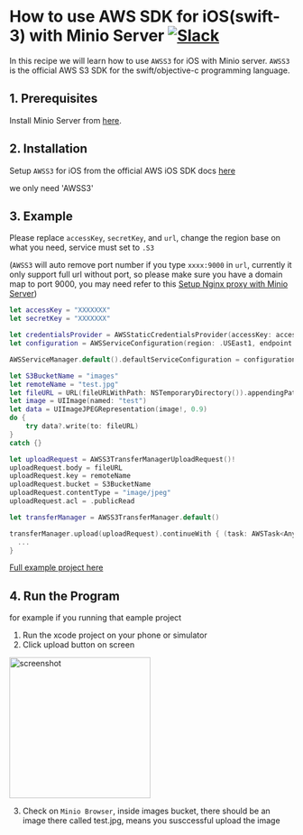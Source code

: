 # How to use AWS SDK for iOS(swift-3) with Minio Server [![Slack](https://slack.minio.io/slack?type=svg)](https://slack.minio.io)

In this recipe we will learn how to use `AWSS3` for iOS with Minio server. `AWSS3` is the official AWS S3 SDK for the swift/objective-c programming language.

## 1. Prerequisites

Install Minio Server from [here](https://docs.minio.io/docs/minio-quickstart-guide).

## 2. Installation

Setup `AWSS3` for iOS from the official AWS iOS SDK docs [here](http://docs.aws.amazon.com/mobile/sdkforios/developerguide/setup-aws-sdk-for-ios.html)

we only need 'AWSS3'

## 3. Example

Please replace `accessKey`, `secretKey`, and `url`, change the region base on what you need, service must set to `.S3`

(`AWSS3` will auto remove port number if you type `xxxx:9000` in `url`, currently it only support full url without port, so please make sure you have a domain map to port 9000, you may need refer to this [Setup Nginx proxy with Minio Server](https://docs.minio.io/docs/setup-nginx-proxy-with-minio))

``` swift
let accessKey = "XXXXXXX"
let secretKey = "XXXXXXX"

let credentialsProvider = AWSStaticCredentialsProvider(accessKey: accessKey, secretKey: secretKey)
let configuration = AWSServiceConfiguration(region: .USEast1, endpoint: AWSEndpoint(region: .USEast1, service: .S3, url: URL(string:"XXXXXX")),credentialsProvider: credentialsProvider)

AWSServiceManager.default().defaultServiceConfiguration = configuration

let S3BucketName = "images"
let remoteName = "test.jpg"
let fileURL = URL(fileURLWithPath: NSTemporaryDirectory()).appendingPathComponent(remoteName)
let image = UIImage(named: "test")
let data = UIImageJPEGRepresentation(image!, 0.9)
do {
    try data?.write(to: fileURL)
}
catch {}

let uploadRequest = AWSS3TransferManagerUploadRequest()!
uploadRequest.body = fileURL
uploadRequest.key = remoteName
uploadRequest.bucket = S3BucketName
uploadRequest.contentType = "image/jpeg"
uploadRequest.acl = .publicRead

let transferManager = AWSS3TransferManager.default()

transferManager.upload(uploadRequest).continueWith { (task: AWSTask<AnyObject>) -> Any? in
  ...
}
```

[Full example project here](https://github.com/atom2ueki/minio-ios-example)

## 4. Run the Program

for example if you running that eample project
1. Run the xcode project on your phone or simulator
2. Click upload button on screen
<img src="http://i.imgur.com/TpECb8f.png" alt="screenshot" height="250">

3. Check on `Minio Browser`, inside images bucket, there should be an image there called test.jpg, means you susccessful upload the image
